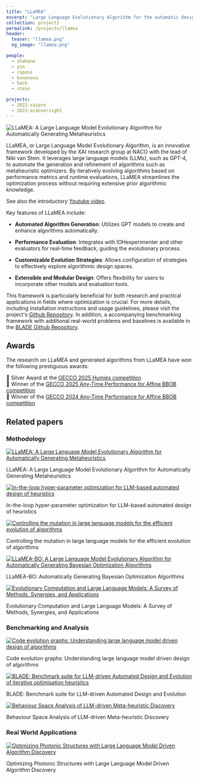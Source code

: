 ```yaml
---
title: "LLaMEA"
excerpt: "Large Language Evolutionary Algorithm for the automatic design of algorithms."
collection: projects
permalink: /projects/llamea
header:
  teaser: "llamea.png"
  og_image: "llamea.png"

people:
  - shahane
  - yin
  - raponi
  - kononova
  - back
  - stein

projects:
  - 2022-xaipre
  - 2023-ai4oversight
---
```


<img class="img-fluid" src="/img/projects/llamea-wide.png" alt="LLaMEA: A Large Language Model Evolutionary Algorithm for Automatically Generating Metaheuristics"/>

LLaMEA, or Large Language Model Evolutionary Algorithm, is an innovative framework developed by the XAI research group at NACO with the lead of Niki van Stein. It leverages large language models (LLMs), such as GPT-4, to automate the generation and refinement of algorithms such as metaheuristic optimizers. By iteratively evolving algorithms based on performance metrics and runtime evaluations, LLaMEA streamlines the optimization process without requiring extensive prior algorithmic knowledge. 

See also the introductory [Youtube video](https://www.youtube.com/embed/LtFc8K5Uc4w).

Key features of LLaMEA include:

- **Automated Algorithm Generation**: Utilizes GPT models to create and enhance algorithms automatically.

- **Performance Evaluation**: Integrates with IOHexperimenter and other evaluators for real-time feedback, guiding the evolutionary process.

- **Customizable Evolution Strategies**: Allows configuration of strategies to effectively explore algorithmic design spaces.

- **Extensible and Modular Design**: Offers flexibility for users to incorporate other models and evaluation tools.

This framework is particularly beneficial for both research and practical applications in fields where optimization is crucial. For more details, including installation instructions and usage guidelines, please visit the project's [Github Repository](https://github.com/XAI-liacs/LLaMEA).
In addition, a accompanying benchmarking framework with additional real-world problems and baselines is available in the [BLADE Github Repository](https://github.com/XAI-liacs/BLADE).

## Awards

The research on LLaMEA and generated algorithms from LLaMEA have won the following prestiguous awards:

🥈 Silver Award at the [GECCO 2025 Humies competition](https://gecco-2025.sigevo.org/Humies-Awards)  
🏅 Winner of the [GECCO 2025 Any-Time Performance for Affine BBOB competition](https://gecco-2025.sigevo.org/Competition-Awards#AA4AffineBBOB_Competition)  
🏅 Winner of the [GECCO 2024 Any-Time Performance for Affine BBOB competition](https://gecco-2024.sigevo.org/Competition-Awards.html#Anytime_Algorithms_for_Many-affine_BBOB_Functions)

## Related papers

### Methodology
<div class="card-columns row">
  <div class="card col-md-4">
    <a href="https://dl.acm.org/doi/abs/10.1109/TEVC.2024.3497793" target="_blank">
      <img class="img-fluid mb-2" src="/img/llamea/llamea1.png" alt="LLaMEA: A Large Language Model Evolutionary Algorithm for Automatically Generating Metaheuristics"/>
    </a>
    <div class="card-body">
      <p class="card-title">LLaMEA: A Large Language Model Evolutionary Algorithm for Automatically Generating Metaheuristics</p>
    </div>
  </div>
  <div class="card col-md-4">
    <a href="https://dl.acm.org/doi/10.1145/3731567" target="_blank">
      <img class="img-fluid mb-2" src="/img/llamea/llamea2-hpo.png" alt="In-the-loop hyper-parameter optimization for LLM-based automated design of heuristics"/>
    </a>
    <div class="card-body">
      <p class="card-title">In-the-loop hyper-parameter optimization for LLM-based automated design of heuristics</p>
    </div>
  </div>
  <div class="card col-md-4">
    <a href="https://link.springer.com/chapter/10.1007/978-3-031-90065-5_25" target="_blank">
      <img class="img-fluid mb-2" src="/img/llamea/llamea3-mutation.png" alt="Controlling the mutation in large language models for the efficient evolution of algorithms"/>
    </a>
    <div class="card-body">
      <p class="card-title">Controlling the mutation in large language models for the efficient evolution of algorithms</p>
    </div>
  </div>
  <div class="card col-md-4">
    <a href="https://arxiv.org/abs/2505.21034" target="_blank">
      <img class="img-fluid mb-2" src="/img/llamea/llamea4-bo.png" alt="LLaMEA-BO: A Large Language Model Evolutionary Algorithm for Automatically Generating Bayesian Optimization Algorithms"/>
    </a>
    <div class="card-body">
      <p class="card-title">LLaMEA-BO: Automatically Generating Bayesian Optimization Algorithms</p>
    </div>
  </div>
  <div class="card col-md-4">
    <a href="https://arxiv.org/abs/2505.15741" target="_blank">
      <img class="img-fluid mb-2" src="/img/llamea/llamea5-survey.png" alt="Evolutionary Computation and Large Language Models: A Survey of Methods, Synergies, and Applications"/>
    </a>
    <div class="card-body">
      <p class="card-title">Evolutionary Computation and Large Language Models: A Survey of Methods, Synergies, and Applications</p>
    </div>
  </div>
</div>

### Benchmarking and Analysis
<div class="card-columns">
  <div class="card">
    <a href="https://dl.acm.org/doi/10.1145/3712256.3726328" target="_blank">
      <img class="img-fluid mb-2" src="/img/llamea/llamea6-ceg.png" alt="Code evolution graphs: Understanding large language model driven design of algorithms"/>
    </a>
    <div class="card-body">
      <p class="card-title">Code evolution graphs: Understanding large language model driven design of algorithms</p>
    </div>
  </div>
  <div class="card">
    <a href="https://dl.acm.org/doi/10.1145/3712255.3734347" target="_blank">
      <img class="img-fluid mb-2" src="/img/llamea/llamea9-blade.png" alt="BLADE: Benchmark suite for LLM-driven Automated Design and Evolution of iterative optimisation heuristics"/>
    </a>
    <div class="card-body">
      <p class="card-title">BLADE: Benchmark suite for LLM-driven Automated Design and Evolution</p>
    </div>
  </div>
  <div class="card">
    <a href="https://arxiv.org/abs/2507.03605" target="_blank">
      <img class="img-fluid mb-2" src="/img/llamea/llamea7-behaviour.png" alt="Behaviour Space Analysis of LLM-driven Meta-heuristic Discovery"/>
    </a>
    <div class="card-body">
      <p class="card-title">Behaviour Space Analysis of LLM-driven Meta-heuristic Discovery</p>
    </div>
  </div>
</div>

### Real World Applications
<div class="card-columns">
  <div class="card">
    <a href="https://dl.acm.org/doi/10.1145/3712255.3734288">
      <img class="img-fluid mb-2" src="/img/llamea/llamea8-optics.png" alt="Optimizing Photonic Structures with Large Language Model Driven Algorithm Discovery"/>
    </a>
    <div class="card-body">
      <p class="card-title">Optimizing Photonic Structures with Large Language Model Driven Algorithm Discovery</p>
    </div>
  </div>
</div>


